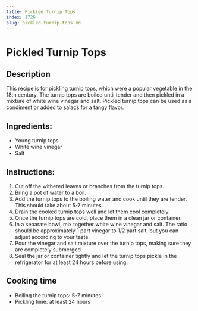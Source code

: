 ```yaml
---
title: Pickled Turnip Tops
index: 1726
slug: pickled-turnip-tops.md
---
```


# Pickled Turnip Tops

## Description
This recipe is for pickling turnip tops, which were a popular vegetable in the 18th century. The turnip tops are boiled until tender and then pickled in a mixture of white wine vinegar and salt. Pickled turnip tops can be used as a condiment or added to salads for a tangy flavor.

## Ingredients:
- Young turnip tops
- White wine vinegar
- Salt

## Instructions:
1. Cut off the withered leaves or branches from the turnip tops.
2. Bring a pot of water to a boil.
3. Add the turnip tops to the boiling water and cook until they are tender. This should take about 5-7 minutes.
4. Drain the cooked turnip tops well and let them cool completely.
5. Once the turnip tops are cold, place them in a clean jar or container.
6. In a separate bowl, mix together white wine vinegar and salt. The ratio should be approximately 1 part vinegar to 1/2 part salt, but you can adjust according to your taste.
7. Pour the vinegar and salt mixture over the turnip tops, making sure they are completely submerged.
8. Seal the jar or container tightly and let the turnip tops pickle in the refrigerator for at least 24 hours before using.

## Cooking time
- Boiling the turnip tops: 5-7 minutes
- Pickling time: at least 24 hours